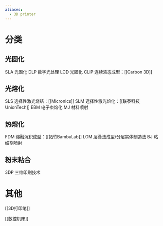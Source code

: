```yaml
---
aliases:
  - 3D printer
---
```

# 分类

## 光固化

SLA 光固化
DLP 数字光处理
LCD 光固化
CLIP 连续液态成型：[[Carbon 3D]]

## 光熔化

SLS 选择性激光烧结：[[Micronics]]
SLM 选择性激光熔化：[[联泰科技UnionTech]]
EBM 电子束熔化
MJ 材料喷射


## 热熔化

FDM 熔融沉积成型：[[拓竹BambuLab]]
LOM 层叠法成型/分层实体制造法
BJ 粘结剂喷射

## 粉末粘合

3DP 三维印刷技术






# 其他

[[3D打印笔]]

[[数控机床]]

